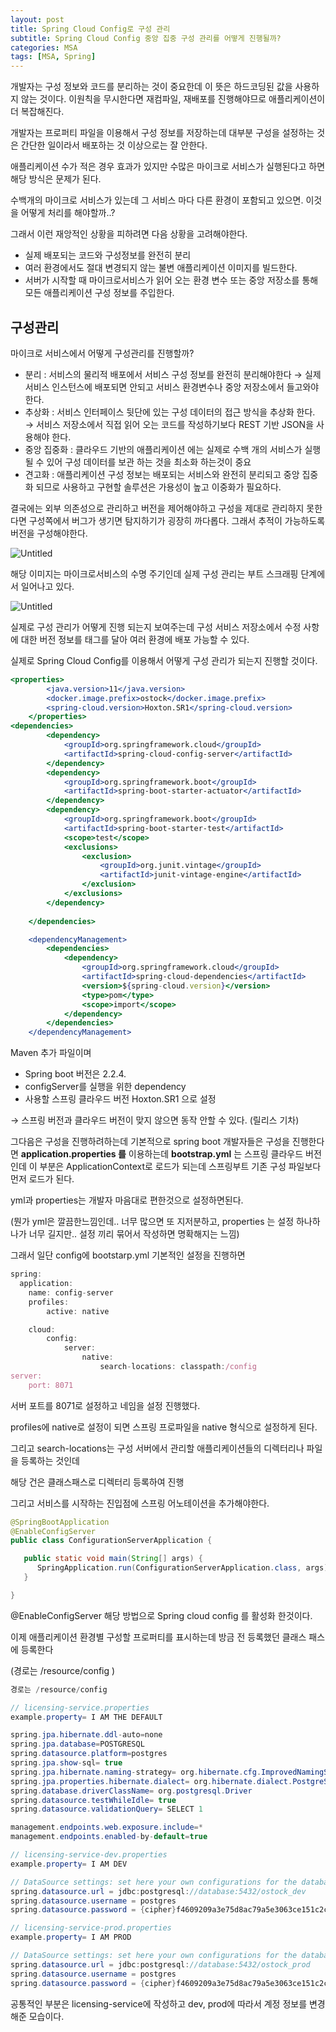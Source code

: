```yaml
---
layout: post
title: Spring Cloud Config로 구성 관리
subtitle: Spring Cloud Config 중앙 집중 구성 관리를 어떻게 진행될까?
categories: MSA
tags: [MSA, Spring]
---
```


개발자는 구성 정보와 코드를 분리하는 것이 중요한데 이 뜻은 하드코딩된 값을 사용하지 않는 것이다. 이원칙을 무시한다면 재컴파일, 재배포를 진행해야므로 애플리케이션이 더 복잡해진다.

개발자는 프로퍼티 파일을 이용해서 구성 정보를 저장하는데 대부분 구성을 설정하는 것은 간단한 일이라서 배포하는 것 이상으로는 잘 안한다.

애플리케이션 수가 적은 경우 효과가 있지만 수많은 마이크로 서비스가 실행된다고 하면 해당 방식은 문제가 된다.

수백개의 마이크로 서비스가 있는데 그 서비스 마다 다른 환경이 포함되고 있으면. 이것을 어떻게 처리를 해야할까..?

그래서 이런 재앙적인 상황을 피하려면 다음 상황을 고려해야한다.

- 실제 배포되는 코드와 구성정보를 완전히 분리
- 여러 환경에서도 절대 변경되지 않는 불변 애플리케이션 이미지를 빌드한다.
- 서버가 시작할 때 마이크로서비스가 읽어 오는 환경 변수 또는 중앙 저장소를 통해 모든 애플리케이션 구성 정보를 주입한다.

## 구성관리

마이크로 서비스에서 어떻게 구성관리를 진행할까?

- 분리 : 서비스의 물리적 배포에서 서비스 구성 정보를 완전히 분리해야한다
→ 실제 서비스 인스턴스에 배포되면 안되고 서비스 환경변수나 중앙 저장소에서 들고와야 한다.
- 추상화 : 서비스 인터페이스 뒷단에 있는 구성 데이터의 접근 방식을 추상화 한다.
→ 서비스 저장소에서 직접 읽어 오는 코드를 작성하기보다 REST 기반 JSON을 사용해야 한다.
- 중앙 집중화 : 클라우드 기반의 애플리케이션 에는 실제로 수백 개의 서비스가 실행될 수 있어 구성 데이터를 보관 하는 것을 최소화 하는것이 중요
- 견고화 : 애플리케이션 구성 정보는 배포되는 서비스와 완전히 분리되고 중앙 집중화 되므로 사용하고 구현할 솔루션은 가용성이 높고 이중화가 필요하다.

결국에는 외부 의존성으로 관리하고 버전을 제어해야하고 구성을 제대로 관리하지 못한다면 구성쪽에서 버그가 생기면 탐지하기가 굉장히 까다롭다. 그래서 추적이 가능하도록 버전을 구성해야한다.

![Untitled](/assets/images/msa5_1.png)

해당 이미지는 마이크로서비스의 수명 주기인데 실제 구성 관리는 부트 스크래핑 단계에서 일어나고 있다.

![Untitled](/assets/images/msa5_2.png)

실제로 구성 관리가 어떻게 진행 되는지 보여주는데 구성 서비스 저장소에서 수정 사항에 대한 버전 정보를 태그를 달아 여러 환경에 배포 가능할 수 있다. 

실제로 Spring Cloud Config를 이용해서 어떻게 구성 관리가 되는지 진행할 것이다.

```jsx
<properties>
		<java.version>11</java.version>
		<docker.image.prefix>ostock</docker.image.prefix>
		<spring-cloud.version>Hoxton.SR1</spring-cloud.version>
	</properties>
<dependencies>
		<dependency>
			<groupId>org.springframework.cloud</groupId>
			<artifactId>spring-cloud-config-server</artifactId>
		</dependency>
		<dependency>
			<groupId>org.springframework.boot</groupId>
			<artifactId>spring-boot-starter-actuator</artifactId>
		</dependency>
		<dependency>
			<groupId>org.springframework.boot</groupId>
			<artifactId>spring-boot-starter-test</artifactId>
			<scope>test</scope>
			<exclusions>
				<exclusion>
					<groupId>org.junit.vintage</groupId>
					<artifactId>junit-vintage-engine</artifactId>
				</exclusion>
			</exclusions>
		</dependency>
		
	</dependencies>

	<dependencyManagement>
		<dependencies>
			<dependency>
				<groupId>org.springframework.cloud</groupId>
				<artifactId>spring-cloud-dependencies</artifactId>
				<version>${spring-cloud.version}</version>
				<type>pom</type>
				<scope>import</scope>
			</dependency>
		</dependencies>
	</dependencyManagement>
```

Maven 추가 파일이며 

- Spring boot 버전은 2.2.4.
- configServer를 실행을 위한 dependency
- 사용할 스프링 클라우드 버전 Hoxton.SR1 으로 설정

→ 스프링 버전과 클라우드 버전이 맞지 않으면 동작 안할 수 있다. (릴리스 기차)

그다음은 구성을 진행하려하는데 기본적으로 spring boot 개발자들은 구성을 진행한다면 **application.properties 를** 이용하는데 **bootstrap.yml** 는 스프링 클라우드 버전인데 이 부분은 ApplicationContext로 로드가 되는데  스프링부트 기존 구성 파일보다 먼저 로드가 된다.

yml과 properties는 개발자 마음대로 편한것으로 설정하면된다. 

(뭔가 yml은 깔끔한느낌인데.. 너무 많으면 또 지저분하고, properties 는 설정 하나하나가 너무 길지만.. 설정 끼리 묶어서 작성하면 명확해지는 느낌)

그래서 일단 config에 bootstarp.yml 기본적인 설정을 진행하면

```jsx
spring:
  application:
    name: config-server
	profiles:
		active: native

	cloud:
		config:
			server:
				native:
					search-locations: classpath:/config
server:
	port: 8071
```

서버 포트를 8071로 설정하고 네임을 설정 진행했다. 

profiles에 native로 설정이 되면 스프링 프로파일을 native 형식으로 설정하게 된다.

그리고 search-locations는 구성 서버에서 관리할 애플리케이션들의 디렉터리나 파일을 등록하는 것인데 

해당 건은 클래스패스로 디렉터리 등록하여 진행

그리고 서비스를 시작하는 진입점에 스프링 어노테이션을 추가해야한다.

```java
@SpringBootApplication
@EnableConfigServer
public class ConfigurationServerApplication {

   public static void main(String[] args) {
      SpringApplication.run(ConfigurationServerApplication.class, args);
   }

}
```

@EnableConfigServer 해당 방법으로 Spring cloud config 를 활성화 한것이다.

이제 애플리케이션 환경별 구성할 프로퍼티를 표시하는데 방금 전 등록했던 클래스 패스에 등록한다

(경로는 /resource/config )

```java
경로는 /resource/config

// licensing-service.properties
example.property= I AM THE DEFAULT

spring.jpa.hibernate.ddl-auto=none
spring.jpa.database=POSTGRESQL
spring.datasource.platform=postgres
spring.jpa.show-sql= true
spring.jpa.hibernate.naming-strategy= org.hibernate.cfg.ImprovedNamingStrategy
spring.jpa.properties.hibernate.dialect= org.hibernate.dialect.PostgreSQLDialect
spring.database.driverClassName= org.postgresql.Driver
spring.datasource.testWhileIdle= true
spring.datasource.validationQuery= SELECT 1

management.endpoints.web.exposure.include=*
management.endpoints.enabled-by-default=true

// licensing-service-dev.properties
example.property= I AM DEV

// DataSource settings: set here your own configurations for the database 
spring.datasource.url = jdbc:postgresql://database:5432/ostock_dev
spring.datasource.username = postgres
spring.datasource.password = {cipher}f4609209a3e75d8ac79a5e3063ce151c2cd28aa431170bb06974b9421e807b6a

// licensing-service-prod.properties
example.property= I AM PROD

// DataSource settings: set here your own configurations for the database 
spring.datasource.url = jdbc:postgresql://database:5432/ostock_prod
spring.datasource.username = postgres
spring.datasource.password = {cipher}f4609209a3e75d8ac79a5e3063ce151c2cd28aa431170bb06974b9421e807b6a
```

공통적인 부분은 licensing-service에 작성하고 dev, prod에 따라서 계정 정보를 변경해준 모습이다.